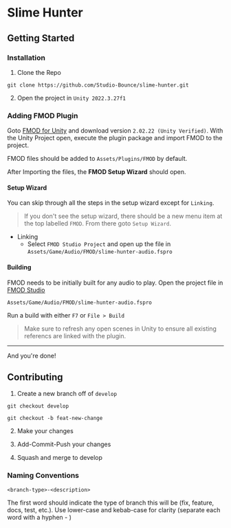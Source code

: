 # Slime Hunter

## Getting Started

### Installation

1. Clone the Repo

`git clone https://github.com/Studio-Bounce/slime-hunter.git`

2. Open the project in `Unity 2022.3.27f1`

### Adding FMOD Plugin

Goto [FMOD for Unity](https://www.fmod.com/download#fmodforunity) and download version `2.02.22 (Unity Verified)`.
With the Unity Project open, execute the plugin package and import FMOD to the project.

FMOD files should be added to `Assets/Plugins/FMOD` by default.

After Importing the files, the **FMOD Setup Wizard** should open.

#### Setup Wizard

You can skip through all the steps in the setup wizard except for `Linking`.
> If you don't see the setup wizard, there should be a new menu item at the top labelled `FMOD`. From there goto `Setup Wizard`.

- Linking
  - Select `FMOD Studio Project` and open up the file in `Assets/Game/Audio/FMOD/slime-hunter-audio.fspro`
#### Building

FMOD needs to be initially built for any audio to play. Open the project file in [FMOD Studio](https://www.fmod.com/download#fmodstudio)

`Assets/Game/Audio/FMOD/slime-hunter-audio.fspro`

Run a build with either `F7` or `File > Build`

> Make sure to refresh any open scenes in Unity to ensure all existing referencs are linked with the plugin.

---

And you're done!

## Contributing

1. Create a new branch off of `develop`

`git checkout develop`

`git checkout -b feat-new-change`

2. Make your changes

3. Add-Commit-Push your changes

4. Squash and merge to develop

### Naming Conventions

`<branch-type>-<description>`

The first word should indicate the type of branch this will be (fix, feature, docs, test, etc.).  Use lower-case and kebab-case for clarity (separate each word with a hyphen - )
